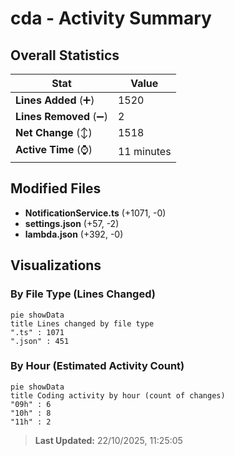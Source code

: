 # cda - Activity Summary 

## Overall Statistics

| Stat                   | Value                                                             |
| ---------------------- | ----------------------------------------------------------------- |
| **Lines Added** (➕)   | 1520                                          |
| **Lines Removed** (➖) | 2                                        |
| **Net Change** (↕)    | 1518                |
| **Active Time** (⌚)   | 11 minutes |


## Modified Files
- **NotificationService.ts** (+1071, -0)
- **settings.json** (+57, -2)
- **lambda.json** (+392, -0)

## Visualizations

### By File Type (Lines Changed)

```mermaid
pie showData
title Lines changed by file type
".ts" : 1071
".json" : 451
```

### By Hour (Estimated Activity Count)

```mermaid
pie showData
title Coding activity by hour (count of changes)
"09h" : 6
"10h" : 8
"11h" : 2
```


> **Last Updated:** 22/10/2025, 11:25:05